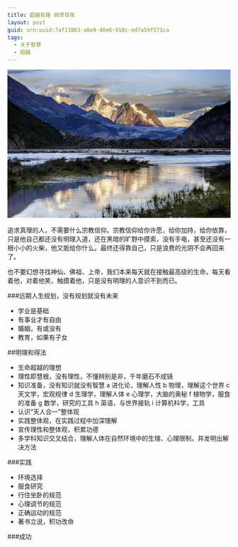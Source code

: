 ```yaml
---
title: 超越有路 纲举目张
layout: post
guid: urn:uuid:7af13863-a8e9-40e6-918c-ed7a59f571ca
tags:
  - 关于智慧
  - 超越
---
```



[![](/media/files/2011/11/22/cyyl.png)](http://7vikpt.com1.z0.glb.clouddn.com/cyyl.png)

追求真理的人，不需要什么宗教信仰。宗教信仰给你许愿，给你加持，给你依靠，只是他自己都还没有明理入道，还在黑暗的旷野中摸索，没有手电，甚至还没有一根小小的火柴，他又能给你什么。最终还得靠自己，只是浪费的光阴不会再回来了。

也不要幻想寻找神仙、佛祖、上帝，我们本来每天就在接触最高级的生命，每天看着他，对着他笑，触摸着他，只是没有明理的人意识不到而已。

###远期人生规划，没有规划就没有未来

*  学业是基础
*  有事业才有自由
*  婚姻，有或没有
*  教育，如果有子女

##明理和得法

*  生命超越的理想
*  理性即慧根，没有理性，不懂辨别是非，千年磨石不成镜
*  知识准备，没有知识就没有智慧
   a  进化论，理解人性
   b  物理，理解这个世界
   c  天文学，宏观规律
   d  生理学，理解人体
   e  心理学，大脑的奥秘
   f  植物学，服食的准备
   g  数学，研究的工具
   h  英语，与世界接轨
   i  计算机科学，工具
*  认识“天人合一”整体观
*  实践整体观，在实践过程中加深理解
*  宣传理性和整体观，积累功德
*  多学科知识交叉结合，理解人体在自然环境中的生理、心理限制，并发明出解决方法

###实践

*  环境选择
*  服食研究
*  行住坐卧的规范
*  心理调节的规范
*  正确运动的规范
*  著书立说，积功改命

###成功